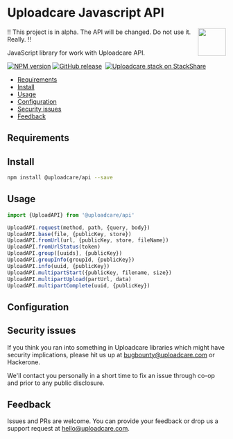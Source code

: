 # Uploadcare Javascript API

<a href="https://uploadcare.com/?utm_source=github&utm_campaign=uploadcare-javascript">
  <img align="right" width="64" height="64"
    src="https://ucarecdn.com/2f4864b7-ed0e-4411-965b-8148623aa680/uploadcare-logo-mark.svg"
    alt="">
</a>

:bangbang: This project is in alpha. The API will be changed. Do not use it. Really. :bangbang:

JavaScript library for work with Uploadcare API.

[![NPM version][npm-img]][npm-url]
[![GitHub release][badge-release-img]][badge-release-url]&nbsp;
[![Uploadcare stack on StackShare][badge-stack-img]][badge-stack-url]

* [Requirements](#requirements)
* [Install](#install)
* [Usage](#usage)
* [Configuration](#configuration)
* [Security issues](#security-issues)
* [Feedback](#feedback)

## Requirements


## Install

```bash
npm install @uploadcare/api --save
```

## Usage

```javascript
import {UploadAPI} from '@uploadcare/api'

UploadAPI.request(method, path, {query, body})
UploadAPI.base(file, {publicKey, store})
UploadAPI.fromUrl(url, {publicKey, store, fileName})
UploadAPI.fromUrlStatus(token)
UploadAPI.group([uuids], {publicKey})
UploadAPI.groupInfo(groupId, {publicKey})
UploadAPI.info(uuid, {publicKey})
UploadAPI.multipartStart({publicKey, filename, size})
UploadAPI.multipartUpload(partUrl, data)
UploadAPI.multipartComplete(uuid, {publicKey})
```

## Configuration


## Security issues

If you think you ran into something in Uploadcare libraries which might have
security implications, please hit us up at [bugbounty@uploadcare.com][uc-email-bounty]
or Hackerone.

We'll contact you personally in a short time to fix an issue through co-op and
prior to any public disclosure.

## Feedback

Issues and PRs are welcome. You can provide your feedback or drop us a support
request at [hello@uploadcare.com][uc-email-hello].

[uc-email-bounty]: mailto:bugbounty@uploadcare.com
[uc-email-hello]: mailto:hello@uploadcare.com
[github-releases]: https://github.com/uploadcare/uploadcare-javascript/releases
[github-branch-release]: https://github.com/uploadcare/uploadcare-javascript/tree/release
[github-contributors]: https://github.com/uploadcare/uploadcare-javascript/graphs/contributors
[badge-stack-img]: https://img.shields.io/badge/tech-stack-0690fa.svg?style=flat
[badge-stack-url]: https://stackshare.io/uploadcare/stacks/
[badge-release-img]: https://img.shields.io/github/release/uploadcare/uploadcare-javascript.svg
[badge-release-url]: https://github.com/uploadcare/uploadcare-javascript/releases
[npm-img]: http://img.shields.io/npm/v/@uploadcare/api.svg
[npm-url]: https://www.npmjs.org/package/@uploadcare/api
